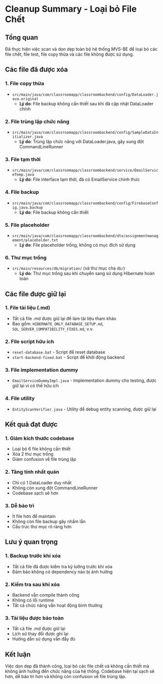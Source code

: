 # Cleanup Summary - Loại bỏ File Chết

## Tổng quan
Đã thực hiện việc scan và dọn dẹp toàn bộ hệ thống MVS-BE để loại bỏ các file chết, file test, file copy thừa và các file không được sử dụng.

## Các file đã được xóa

### 1. File copy thừa
- `src/main/java/com/classroomapp/classroombackend/config/DataLoader.java.original`
  - **Lý do**: File backup không cần thiết sau khi đã cập nhật DataLoader chính

### 2. File trùng lặp chức năng
- `src/main/java/com/classroomapp/classroombackend/config/SampleDataInitializer.java`
  - **Lý do**: Trùng lặp chức năng với DataLoader.java, gây xung đột CommandLineRunner

### 3. File tạm thời
- `src/main/java/com/classroomapp/classroombackend/service/EmailServiceTemp.java`
  - **Lý do**: File interface tạm thời, đã có EmailService chính thức

### 4. File backup
- `src/main/java/com/classroomapp/classroombackend/config/FirebaseConfig.java.backup`
  - **Lý do**: File backup không cần thiết

### 5. File placeholder
- `src/main/java/com/classroomapp/classroombackend/dto/assignmentmanagement/placeholder.txt`
  - **Lý do**: File placeholder trống, không có mục đích sử dụng

### 6. Thư mục trống
- `src/main/resources/db/migration/` (và thư mục cha `db/`)
  - **Lý do**: Thư mục trống sau khi chuyển sang sử dụng Hibernate hoàn toàn

## Các file được giữ lại

### 1. File tài liệu (.md)
- Tất cả file .md được giữ lại để làm tài liệu tham khảo
- Bao gồm: `HIBERNATE_ONLY_DATABASE_SETUP.md`, `SQL_SERVER_COMPATIBILITY_FIXES.md`, v.v.

### 2. File script hữu ích
- `reset-database.bat` - Script để reset database
- `start-backend-fixed.bat` - Script để khởi động backend

### 3. File implementation dummy
- `EmailServiceDummyImpl.java` - Implementation dummy cho testing, được giữ lại vì có thể hữu ích

### 4. File utility
- `EntityScanVerifier.java` - Utility để debug entity scanning, được giữ lại

## Kết quả đạt được

### 1. Giảm kích thước codebase
- Loại bỏ 6 file không cần thiết
- Xóa 2 thư mục trống
- Giảm confusion về file trùng lặp

### 2. Tăng tính nhất quán
- Chỉ có 1 DataLoader duy nhất
- Không còn xung đột CommandLineRunner
- Codebase sạch sẽ hơn

### 3. Dễ bảo trì
- Ít file hơn để maintain
- Không còn file backup gây nhầm lẫn
- Cấu trúc thư mục rõ ràng hơn

## Lưu ý quan trọng

### 1. Backup trước khi xóa
- Tất cả file đã được kiểm tra kỹ lưỡng trước khi xóa
- Đảm bảo không có dependency nào bị ảnh hưởng

### 2. Kiểm tra sau khi xóa
- Backend vẫn compile thành công
- Không có lỗi runtime
- Tất cả chức năng vẫn hoạt động bình thường

### 3. Tài liệu được bảo toàn
- Tất cả file .md được giữ lại
- Lịch sử thay đổi được ghi lại
- Hướng dẫn sử dụng vẫn đầy đủ

## Kết luận
Việc dọn dẹp đã thành công, loại bỏ các file chết và không cần thiết mà không ảnh hưởng đến chức năng của hệ thống. Codebase hiện tại sạch sẽ hơn, dễ bảo trì hơn và không còn confusion về file trùng lặp. 